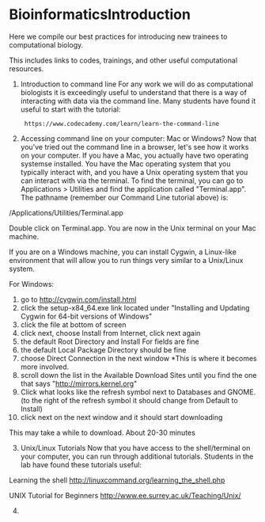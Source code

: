 # BioinformaticsIntroduction

Here we compile our best practices for introducing new trainees to computational biology.

This includes links to codes, trainings, and other useful computational resources.

1. Introduction to command line
For any work we will do as computational biologists it is exceedingly useful to understand that there is a way of interacting with data via the command line. 
Many students have found it useful to start with the tutorial:

		https://www.codecademy.com/learn/learn-the-command-line

2. Accessing command line on your computer: Mac or Windows?
Now that you've tried out the command line in a browser, let's see how it works on your computer. 
If you have a Mac, you actually have two operating systemse installed. You have the Mac operating system that you typically interact with, and you have a Unix operating system that you can interact with via the terminal. To find the terminal, you can go to Applications > Utilities and find the application called "Terminal.app". The pathname (remember our Command Line tutorial above) is: 

/Applications/Utilities/Terminal.app

Double click on Terminal.app. You are now in the Unix terminal on your Mac machine. 

If you are on a Windows machine, you can install Cygwin, a Linux-like environment that will allow you to run things very similar to a Unix/Linux system.

For Windows:
1. go to http://cygwin.com/install.html
2. click the setup-x84_64.exe link located under "Installing and Updating Cygwin for 64-bit versions of Windows"
3. click the file at bottom of screen
4. click next, choose Install from Internet, click next again
5. the default Root Directory and Install For fields are fine
6. the default Local Package Directory should be fine 
7. choose Direct Connection in the next window
*This is where it becomes more involved.
8. scroll down the list in the Available Download Sites until you find the one that says "http://mirrors.kernel.org" 
9. Click what looks like the refresh symbol  next to Databases and GNOME. (to the right of the refresh symbol it should change from Default to Install)
10. click next on the next window and it should start downloading 

This may take a while to download. About 20-30 minutes

3. Unix/Linux Tutorials 
Now that you have access to the shell/terminal on your computer, you can run through additional tutorials. Students in the lab have found these tutorials useful: 

Learning the shell
http://linuxcommand.org/learning_the_shell.php

UNIX Tutorial for Beginners
http://www.ee.surrey.ac.uk/Teaching/Unix/

4. 
